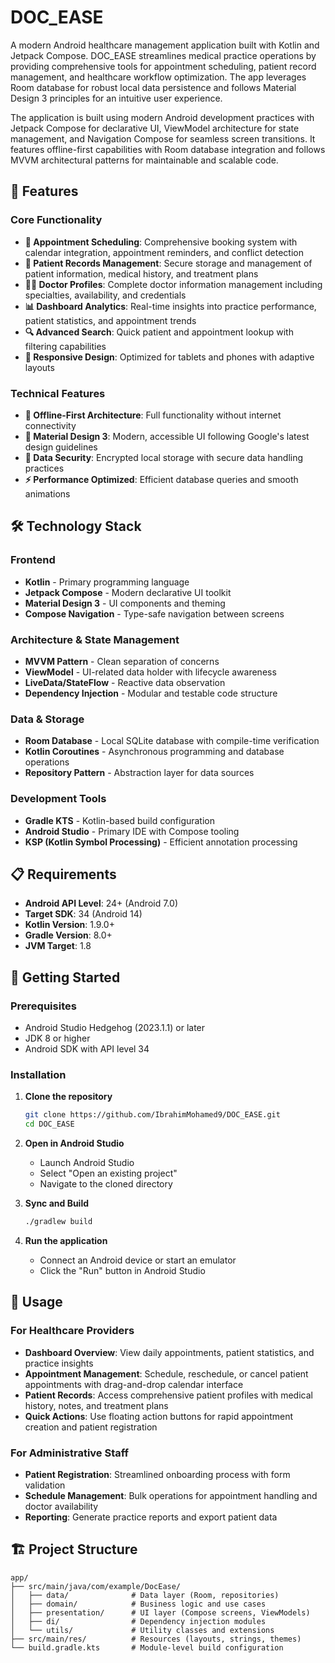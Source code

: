 # DOC_EASE

A modern Android healthcare management application built with Kotlin and Jetpack Compose. DOC_EASE streamlines medical practice operations by providing comprehensive tools for appointment scheduling, patient record management, and healthcare workflow optimization. The app leverages Room database for robust local data persistence and follows Material Design 3 principles for an intuitive user experience.

The application is built using modern Android development practices with Jetpack Compose for declarative UI, ViewModel architecture for state management, and Navigation Compose for seamless screen transitions. It features offline-first capabilities with Room database integration and follows MVVM architectural patterns for maintainable and scalable code.

## 🚀 Features

### Core Functionality
- **📅 Appointment Scheduling**: Comprehensive booking system with calendar integration, appointment reminders, and conflict detection
- **👥 Patient Records Management**: Secure storage and management of patient information, medical history, and treatment plans
- **👨‍⚕️ Doctor Profiles**: Complete doctor information management including specialties, availability, and credentials
- **📊 Dashboard Analytics**: Real-time insights into practice performance, patient statistics, and appointment trends
- **🔍 Advanced Search**: Quick patient and appointment lookup with filtering capabilities
- **📱 Responsive Design**: Optimized for tablets and phones with adaptive layouts

### Technical Features
- **🔄 Offline-First Architecture**: Full functionality without internet connectivity
- **🎨 Material Design 3**: Modern, accessible UI following Google's latest design guidelines
- **🔐 Data Security**: Encrypted local storage with secure data handling practices
- **⚡ Performance Optimized**: Efficient database queries and smooth animations

## 🛠️ Technology Stack

### Frontend
- **Kotlin** - Primary programming language
- **Jetpack Compose** - Modern declarative UI toolkit
- **Material Design 3** - UI components and theming
- **Compose Navigation** - Type-safe navigation between screens

### Architecture & State Management
- **MVVM Pattern** - Clean separation of concerns
- **ViewModel** - UI-related data holder with lifecycle awareness
- **LiveData/StateFlow** - Reactive data observation
- **Dependency Injection** - Modular and testable code structure

### Data & Storage
- **Room Database** - Local SQLite database with compile-time verification
- **Kotlin Coroutines** - Asynchronous programming and database operations
- **Repository Pattern** - Abstraction layer for data sources

### Development Tools
- **Gradle KTS** - Kotlin-based build configuration
- **Android Studio** - Primary IDE with Compose tooling
- **KSP (Kotlin Symbol Processing)** - Efficient annotation processing

## 📋 Requirements

- **Android API Level**: 24+ (Android 7.0)
- **Target SDK**: 34 (Android 14)
- **Kotlin Version**: 1.9.0+
- **Gradle Version**: 8.0+
- **JVM Target**: 1.8

## 🚀 Getting Started

### Prerequisites
- Android Studio Hedgehog (2023.1.1) or later
- JDK 8 or higher
- Android SDK with API level 34

### Installation

1. **Clone the repository**
   ```bash
   git clone https://github.com/IbrahimMohamed9/DOC_EASE.git
   cd DOC_EASE
   ```

2. **Open in Android Studio**
   - Launch Android Studio
   - Select "Open an existing project"
   - Navigate to the cloned directory

3. **Sync and Build**
   ```bash
   ./gradlew build
   ```

4. **Run the application**
   - Connect an Android device or start an emulator
   - Click the "Run" button in Android Studio

## 📱 Usage

### For Healthcare Providers
- **Dashboard Overview**: View daily appointments, patient statistics, and practice insights
- **Appointment Management**: Schedule, reschedule, or cancel patient appointments with drag-and-drop calendar interface
- **Patient Records**: Access comprehensive patient profiles with medical history, notes, and treatment plans
- **Quick Actions**: Use floating action buttons for rapid appointment creation and patient registration

### For Administrative Staff
- **Patient Registration**: Streamlined onboarding process with form validation
- **Schedule Management**: Bulk operations for appointment handling and doctor availability
- **Reporting**: Generate practice reports and export patient data

## 🏗️ Project Structure

```
app/
├── src/main/java/com/example/DocEase/
│   ├── data/              # Data layer (Room, repositories)
│   ├── domain/            # Business logic and use cases
│   ├── presentation/      # UI layer (Compose screens, ViewModels)
│   ├── di/                # Dependency injection modules
│   └── utils/             # Utility classes and extensions
├── src/main/res/          # Resources (layouts, strings, themes)
└── build.gradle.kts       # Module-level build configuration
```
